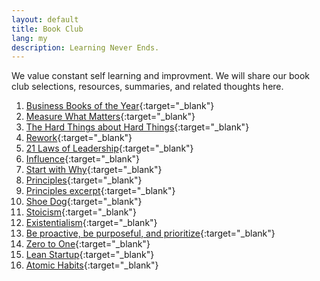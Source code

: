 ```yaml
---
layout: default
title: Book Club
lang: my
description: Learning Never Ends.
---
```


We value constant self learning and improvment. We will share our book club selections, resources, summaries, and related thoughts here.

1. [Business Books of the Year](https://en.wikipedia.org/wiki/Financial_Times_and_McKinsey_Business_Book_of_the_Year_Award){:target="_blank"}
1. [Measure What Matters](https://medium.com/@wadelahring/book-summary-measure-what-matters-by-john-doerr-8e5ab90b5b06){:target="_blank"}
1. [The Hard Things about Hard Things](https://medium.com/@sam_harris/the-hard-thing-about-hard-things-ben-horowitz-summary-and-review-8013261e1b4c){:target="_blank"}
1. [Rework](https://medium.com/@Milan__Amin/a-summary-of-rework-change-the-way-you-work-forever-by-david-heinemeier-hansson-and-jason-fried-cf7a0d49c2c8){:target="_blank"}
1. [21 Laws of Leadership](https://hgimnetwork.org/2015/01/book-summary-the-21-irrefutable-laws-of-leadership-by-john-maxwell-part-1/){:target="_blank"}
1. [Influence](https://medium.com/power-books/influence-the-psychology-of-persuasion-a-book-summary-7ae0ebf8950f){:target="_blank"}
1. [Start with Why](https://medium.com/leadership-motivation-and-impact/the-power-of-starting-with-why-f8e491392ef8){:target="_blank"}
1. [Principles](https://medium.com/@avicennamusings/a-summary-of-principles-by-ray-dalio-612127344eed){:target="_blank"}
1. [Principles excerpt](https://inside.bwater.com/publications/principles_excerpt){:target="_blank"}
1. [Shoe Dog](https://medium.com/swlh/4-valuable-lessons-for-startups-from-reading-shoe-dog-by-phil-knight-the-founder-of-nike-33e07eaf0a1){:target="_blank"}
1. [Stoicism](https://youtu.be/R9OCA6UFE-0){:target="_blank"}
1. [Existentialism](https://youtu.be/H_tgqj9MU8M){:target="_blank"}
1. [Be proactive, be purposeful, and prioritize](https://en.wikipedia.org/wiki/The_7_Habits_of_Highly_Effective_People){:target="_blank"}
1. [Zero to One](https://medium.com/west-stringfellow/zero-to-one-summary-and-review-f927ae6538d1){:target="_blank"}
1. [Lean Startup](https://en.wikipedia.org/wiki/Lean_startup){:target="_blank"}
1. [Atomic Habits](https://medium.com/@geekrodion/atomic-habits-by-james-clear-dddd4dc762b9){:target="_blank"}

<br>